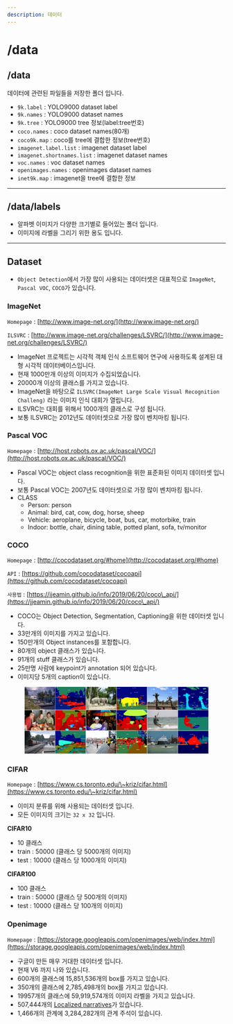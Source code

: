 ```yaml
---
description: 데이터
---
```


# /data

## /data

데이터에 관련된 파일들을 저장한 폴더 입니다.

* `9k.label` : YOLO9000 dataset label
* `9k.names` : YOLO9000 dataset names
* `9k.tree` : YOLO9000 tree 정보(label:tree번호)
* `coco.names` : coco dataset names(80개)
* `coco9k.map` : coco를 tree에 결합한 정보(tree번호)
* `imagenet.label.list` : imagenet dataset label
* `imagenet.shortnames.list` : imagenet dataset names
* `voc.names` : voc dataset names
* `openimages.names` : openimages dataset names
* `inet9k.map` : imagenet을 tree에 결합한 정보

***

## /data/labels

* 알파벳 이미지가 다양한 크기별로 들어있는 폴더 입니다.
* 이미지에 라벨을 그리기 위한 용도 입니다.

***

## Dataset

* `Object Detection`에서 가장 많이 사용되는 데이터셋은 대표적으로 `ImageNet`, `Pascal VOC`, `COCO`가 있습니다.

### ImageNet

`Homepage` : [http://www.image-net.org/](http://www.image-net.org/)

`ILSVRC` : [http://www.image-net.org/challenges/LSVRC/](http://www.image-net.org/challenges/LSVRC/)

* ImageNet 프로젝트는 시각적 객체 인식 소프트웨어 연구에 사용하도록 설계된 대형 시각적 데이터베이스입니다.
* 현재 1000만개 이상의 이미지가 수집되었습니다.
* 20000개 이상의 클래스를 가지고 있습니다.
* ImageNet을 바탕으로 `ILSVRC(ImageNet Large Scale Visual Recognition Challeng)` 라는 이미지 인식 대회가 열립니다.
* ILSVRC는 대회를 위해서 1000개의 클래스로 구성 됩니다.
* 보통 ILSVRC는 2012년도 데이터셋으로 가장 많이 벤치마킹 됩니다.

### Pascal VOC

`Homepage` : [http://host.robots.ox.ac.uk/pascal/VOC/](http://host.robots.ox.ac.uk/pascal/VOC/)

* Pascal VOC는 object class recognition을 위한 표준화된 이미지 데이터셋 입니다.
* 보통 Pascal VOC는 2007년도 데이터셋으로 가장 많이 벤치마킹 됩니다.
* CLASS
  * Person: person
  * Animal: bird, cat, cow, dog, horse, sheep
  * Vehicle: aeroplane, bicycle, boat, bus, car, motorbike, train
  * Indoor: bottle, chair, dining table, potted plant, sofa, tv/monitor

### COCO

`Homepage` : [http://cocodataset.org/#home](http://cocodataset.org/#home)

`API` : [https://github.com/cocodataset/cocoapi](https://github.com/cocodataset/cocoapi)

`사용법` : [https://jjeamin.github.io/info/2019/06/20/coco\_api/](https://jjeamin.github.io/info/2019/06/20/coco\_api/)

* COCO는 Object Detection, Segmentation, Captioning을 위한 데이터셋 입니다.
* 33만개의 이미지를 가지고 있습니다.
* 150만개의 Object instances를 포함합니다.
* 80개의 object 클래스가 있습니다.
* 91개의 stuff 클래스가 있습니다.
* 25만명 사람에 keypoint가 annotation 되어 있습니다.
* 이미지당 5개의 caption이 있습니다.

<figure><img src="../.gitbook/assets/coco_stuff.png" alt=""><figcaption></figcaption></figure>

### CIFAR

`Homepage` : [https://www.cs.toronto.edu/\~kriz/cifar.html](https://www.cs.toronto.edu/\~kriz/cifar.html)

* 이미지 분류를 위해 사용되는 데이터셋 입니다.
* 모든 이미지의 크기는 `32 x 32` 입니다.

**CIFAR10**

* 10 클래스
* train : 50000 (클래스 당 5000개의 이미지)
* test : 10000 (클래스 당 1000개의 이미지)

**CIFAR100**

* 100 클래스
* train : 50000 (클래스 당 500개의 이미지)
* test : 10000 (클래스 당 100개의 이미지)

### Openimage

`Homepage` : [https://storage.googleapis.com/openimages/web/index.html](https://storage.googleapis.com/openimages/web/index.html)

* 구글이 만든 매우 거대한 데이터셋 입니다.
* 현재 V6 까지 나와 있습니다.
* 600개의 클래스에 15,851,536개의 box를 가지고 있습니다.
* 350개의 클래스에 2,785,498개의 box를 가지고 있습니다.
* 19957개의 클래스에 59,919,574개의 이미지 라벨을 가지고 있습니다.
* 507,444개의 [Localized narratives](https://google.github.io/localized-narratives/)가 있습니다.
* 1,466개의 관계에 3,284,282개의 관계 주석이 있습니다.
